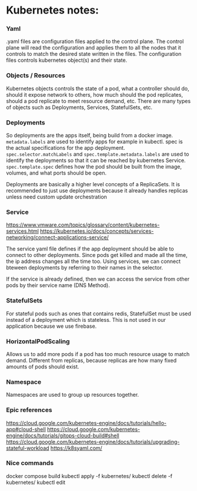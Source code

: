 # Kubernetes notes:

### Yaml
.yaml files are configuration files applied to the control plane. The control
plane will read the configuration and applies them to all the nodes that it
controls to match the desired state written in the files. The configuration files
controls kubernetes object(s) and their state.

### Objects / Resources
Kubernetes objects controls the state of a pod, what a controller should do,
should it expose network to others, how much should the pod replicates, should
a pod replicate to meet resource demand, etc. There are many types of objects
such as Deployments, Services, StatefulSets, etc.

### Deployments
So deployments are the apps itself, being build from a docker image.
`metadata.labels` are used to identify apps for example in kubectl.
spec is the actual specifications for the app deployment.
`spec.selector.matchLabels` and `spec.template.metadata.labels` are used to
identify the deployments so that it can be reached by kubernetes Service.
`spec.template.spec` defines how the pod should be built from the image, volumes,
and what ports should be open.

Deployments are basically a higher level concepts of a ReplicaSets. It is
recommended to just use deployments because it already handles replicas unless
need custom update orchestration

### Service
https://www.vmware.com/topics/glossary/content/kubernetes-services.html
https://kubernetes.io/docs/concepts/services-networking/connect-applications-service/

The service yaml file defines if the app deployment should be able to connect
to other deployments. Since pods get killed and made all the time, the ip
address changes all the time too. Using services, we can connect bteween
deployments by referring to their names in the selector.

If the service is already defined, then we can access the service from other
pods by their service name (DNS Method).

### StatefulSets
For stateful pods such as ones that contains redis, StatefulSet must be used
instead of a deployment which is stateless. This is not used in our application
because we use firebase.

### HorizontalPodScaling
Allows us to add more pods if a pod has too much resource usage to match demand.
Different from replicas, because replicas are how many fixed amounts of pods
should exist.

### Namespace
Namespaces are used to group up resources together.

### Epic references
https://cloud.google.com/kubernetes-engine/docs/tutorials/hello-app#cloud-shell
https://cloud.google.com/kubernetes-engine/docs/tutorials/gitops-cloud-build#shell
https://cloud.google.com/kubernetes-engine/docs/tutorials/upgrading-stateful-workload
https://k8syaml.com/


### Nice commands

docker compose build
kubectl apply -f kubernetes/
kubectl delete -f kubernetes/
kubectl edit